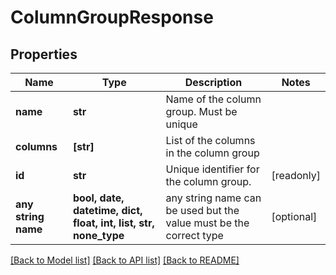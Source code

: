 # ColumnGroupResponse


## Properties
Name | Type | Description | Notes
------------ | ------------- | ------------- | -------------
**name** | **str** | Name of the column group. Must be unique | 
**columns** | **[str]** | List of the columns in the column group | 
**id** | **str** | Unique identifier for the column group. | [readonly] 
**any string name** | **bool, date, datetime, dict, float, int, list, str, none_type** | any string name can be used but the value must be the correct type | [optional]

[[Back to Model list]](../README.md#documentation-for-models) [[Back to API list]](../README.md#documentation-for-api-endpoints) [[Back to README]](../README.md)


